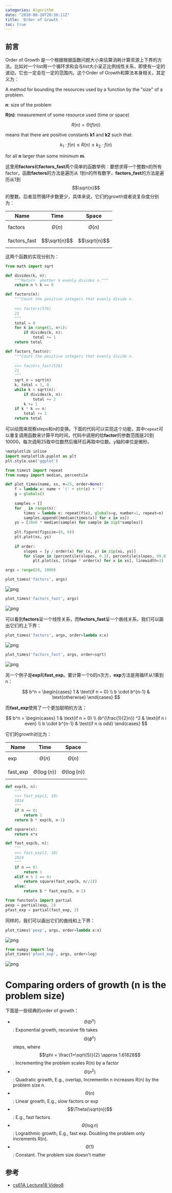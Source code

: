 ```yaml
---
categories: Algorithm
date: "2018-08-10T20:36:11Z"
title: 'Order of Growth '
toc: true
---
```


## 前言

Order of Growth 是一个根据根据函数问题大小来估算消耗计算资源上下界的方法。比如对一个list用一个循环求和会与list大小呈正比例线性关系，即使有一定的波动，它也一定会在一定的范围内。这个Order of Growth和算法本身相关。其定义为：

A method for bounding the resources used by a function by the "size" of a problem.

**n**: size of the problem

**R(n)**: measurement of some resource used (time or space)

$$
R(n) = \Theta(f(n))
$$

means that there are positive constants **k1** and **k2** such that:

$$
k_1 \cdot f(n) \le R(n) \le k_2 \cdot f(n)
$$

for all **n** larger than some minimum **m**.

这里用**factors**和**factors_fast**两个简单的函数举例：要想求得一个整数n的所有factor，函数**factors**的方法是遍历从
1到n的所有数字，**factors_fast**的方法是遍历从1到$$\sqrt{n}$$的整数。后者显然循环步数更少，具体来说，它们的growth或者说复杂度分别为：

Name | Time | Space
---|---|---|
factors | $$\Theta(n)$$ | $$\Theta(n)$$
factors_fast | $$\sqrt{n}$$ | $$\sqrt{n}$$ 

这两个函数的实现分别为：


```python
from math import sqrt

def divides(k, n):
    """Return  whether k evenly divides n."""
    return n % k == 0

def factors(n):
    """Count the positive integers that evenly divide n.
    
    >>> factors(576)
    21
    """
    total = 0
    for k in range(1, n+1):
        if divides(k, n):
            total += 1
    return total

def factors_fast(n):
    """Count the positive integers that evenly divide n.
    
    >>> facotrs_fast(576)
    21
    """
    sqrt_n = sqrt(n)
    k, total = 1, 0
    while k < sqrt(n):
        if divides(k, n):
            total += 2
        k += 1
    if k * k == n:
        total += 1
    return total
```

可以绘图来观察steps和n的变换。下面的代码可以实现这个功能，其中``repeat``可以重复调用函数来计算平均时间，代码中调用的给**factor**的参数范围是20到10000，每次调用25取中位数然后循环后再取中位数。y轴的单位是微秒。


```python
%matplotlib inline
import matplotlib.pyplot as plt
plt.style.use('ggplot')

from timeit import repeat
from numpy import median, percentile

def plot_times(name, xs, n=25, order=None):
    f = lambda x: name + '(' + str(x) + ')'
    g = globals()
    
    samples = []
    for _ in range(n):
        times = lambda x: repeat(f(x), globals=g, number=1, repeat=n)
        samples.append([median(times(x)) for x in xs])
    ys = [10e6 * median(sample) for sample in zip(*samples)]
    
    plt.figure(figsize=(8, 8))
    plt.plot(xs, ys)
    
    if order:
        slopes = [y / order(x) for (x, y) in zip(xs, ys)]
        for slope in (percentile(slopes, 0.2), percentile(slopes, 99.8)):
            plt.plot(xs, [slope * order(x) for x in xs], linewidth=3)
```


```python
args = range(20, 1000)
```


```python
plot_times('factors', args)
```


![png](/assets/order_of_growth/output_6_0.png)



```python
plot_times('factors_fast', args)
```


![png](/assets/order_of_growth/output_7_0.png)


可以看到**factors**呈一个线性关系，而**factors_fast**呈一个曲线关系，我们可以画出它们的上下界：


```python
plot_times('factors', args, order=lambda x:x)
```


![png](/assets/order_of_growth/output_9_0.png)



```python
plot_times('factors_fast', args, order=sqrt)
```


![png](/assets/order_of_growth/output_10_0.png)


另一个例子是**exp**和**fast_exp**。要计算一个b的n次方，**exp**方法是用循环从1乘到n：

$$
b^n =
\begin{cases}
1 & \text{if n = 0} \\
b \cdot b^{n-1} & \text{otherwise}
\end{cases}
$$

而**fast_exp**使用了一个更加聪明的方法：

$$
b^n = 
\begin{cases}
1 & \text{if n = 0} \\
(b^{\frac{1}{2}n}) ^2 & \text{if n i even} \\
b \cdot b^{n-1} & \text{if n is odd}
\end{cases}
$$

它们的growth对比为：

Name | Time | Space
---|---|---|
exp | $$\Theta(n)$$ | $$\Theta(n)$$
fast_exp | $$\Theta(\log(n))$$ | $$\Theta(\log(n))$$ 


```python
def exp(b, n):
    """
    >>> fast_exp(2, 10)
    1024
    """
    if n == 0:
        return 1
    return b * exp(b, n-1)

def square(x):
    return x*x

def fast_exp(b, n):
    """
    >>> fast_exp(2, 10)
    1024
    """
    if n == 0:
        return 1
    elif n % 2 == 0:
        return square(fast_exp(b, n//2))
    else:
        return b * fast_exp(b, n-1)
```


```python
from functools import partial
pexp = partial(exp, 2)
pfast_exp = partial(fast_exp, 2)
```

同样的，我们可以画出它们的曲线和上下界：


```python
plot_times('pexp', args, order=lambda x:x)
```


![png](/assets/order_of_growth/output_15_0.png)



```python
from numpy import log
plot_times('pfast_exp', args, order=log)
```


![png](/assets/order_of_growth/output_16_0.png)


# Comparing orders of growth (n is the problem size)

下面是一些经典的order of growth：

* $$\Theta(b^n)$$: Exponential growth, recursive fib takes $$\Theta(\phi^n)$$ steps, where $$\phi = \frac{1+\sqrt{5}}{2} \approx 1.61828$$. Incrementing the problem scales R(n) by a factor
* $$\Theta(n^2)$$:  Quadratic growth, E.g., overlap, Incrementin n increases R(n) by the problem size n.
* $$\Theta(n)$$: Linear growth, E.g., slow factors or exp
* $$\Theta(\sqrt{n})$$: E.g., fast factors
* $$\Theta(\log n)$$: Lograithmic growth, E.g., fast exp. Doubling the problem only increments R(n).
* $$\Theta(1)$$: Constant. The problem size doesn't matter

## 参考

* [cs61A Lecture18 Video8](https://www.bilibili.com/video/av20538548/?p=108)

